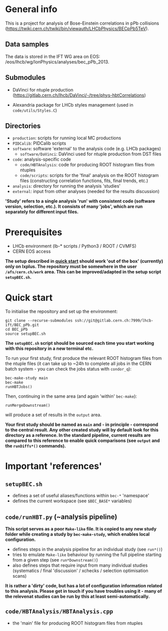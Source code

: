 # General info
This is a project for analysis of Bose-Einstein correlations in pPb collisions (https://twiki.cern.ch/twiki/bin/viewauth/LHCbPhysics/BECpPb5TeV).

## Data samples
The data is stored in the IFT WG area on EOS:
/eos/lhcb/wg/IonPhysics/analyses/bec_pPb_2013.

## Submodules
* DaVinci for ntuple production (https://gitlab.cern.ch/lhcb/DaVinci/-/tree/phys-hbtCorrelations)

* Alexandria package for LHCb styles management (used in `code/utils/Styles.C`)

## Directories

* `production`: scripts for running local MC productions
* `PIDCalib`: PIDCalib scripts
* `software`: software 'external' to the analysis code (e.g. LHCb packages)
    * `software/DaVinci`: DaVinci used for ntuple production from DST files
* `code`: analysis-specific code
    * `code/HBTAnalysis`: code for producing ROOT histogram files from ntuples
    * `code/scripts`: scripts for the 'final' analysis on the ROOT histogram files (constructing correlation functions, fits, final trends, etc.)
* `analysis`: directory for running the analysis 'studies'
* `external`: input from other analyses (needed for the results discussion)

**'Study' refers to a single analysis 'run' with consistent code (software version, selection, etc.). It consists of many 'jobs', which are run separately for different input files.**

# Prerequisites

* LHCb environment (lb-* scripts / Python3 / ROOT / CVMFS)
* CERN EOS access

**The setup described in [quick start](https://gitlab.cern.ch/BEC/BEC_pPb#quick-start) should work 'out of the box' (currently) only on lxplus. The repository must be somewhere in the user `/afs/cern.ch/work` area. This can be improved/adapted in the setup script `setupBEC.sh`.**

# Quick start

To initialise the repository and set up the environment:
```
git clone --recurse-submodules ssh://git@gitlab.cern.ch:7999/lhcb-ift/BEC_pPb.git
cd BEC_pPb
source setupBEC.sh
```
**The `setupBEC.sh` script should be sourced each time you start working with this repository in a new terminal etc.**

To run your first study, first produce the relevant ROOT histogram files from the ntuple files (it can take up to ~24h to complete all jobs in the CERN batch system - you can check the jobs status with `condor_q`):
```
bec-make-study main
bec-make
runHBTJobs()
```

Then, continuing in the same area (and again 'within' `bec-make`):
```
runMergeDownstream()
```
will produce a set of results in the `output` area.

**Your first study should be named as `main` and - in principle - correspond to the central result. Any other created study will by default look for this directory as a reference. In the standard pipeline, current results are compared to this reference to enable quick comparisons (see `output` and the `runDiffs*()` commands).**

# Important 'references'

## `setupBEC.sh`
* defines a set of useful aliases/functions within `bec-*` 'namespace'
* defines the current workspace (see `$BEC_BASE*` variables)

## `code/runHBT.py` (~analysis pipeline)

**This script serves as a poor `Make-like` file. It is copied to any new study folder while creating a study by `bec-make-study`, which enables local configuration.**

* defines steps in the analysis pipeline for an individual study (see `run*()`)
* tries to emulate `Make-like` behaviour by running the full pipeline starting from a given step (see `run*Downstream()`)
* also defines steps that require input from many individual studies (systematics / final 'discussion' / xchecks / selection optimisation scans)

**It is rather a 'dirty' code, but has a lot of configuration information related to this analysis. Please get in touch if you have troubles using it - many of the relevenat studies can be run by this at least semi-automatically.**

## `code/HBTAnalysis/HBTAnalysis.cpp`
* the 'main' file for producing ROOT histogram files from ntuples

